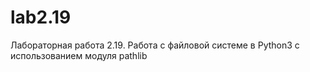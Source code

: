 # lab2.19
Лабораторная работа 2.19. Работа с файловой системе в Python3 с использованием модуля pathlib
